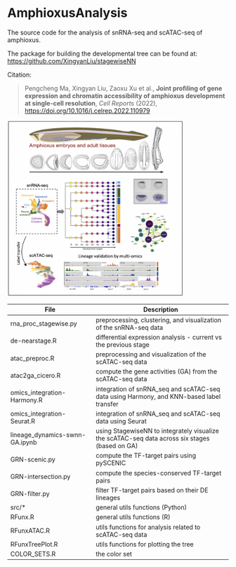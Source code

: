 # AmphioxusAnalysis

The source code for the analysis of snRNA-seq and scATAC-seq of amphioxus.

The package for building the developmental tree can be found at: https://github.com/XingyanLiu/stagewiseNN

Citation:
> Pengcheng Ma, Xingyan Liu, Zaoxu Xu et al., 
> **Joint profiling of gene expression and chromatin accessibility of amphioxus 
> development at single-cell resolution**,
> _Cell Reports_ (2022), https://doi.org/10.1016/j.celrep.2022.110979

<img src="graphic_summ.png" height="400"/>

| File                           | Description                                                                                    |
|--------------------------------|------------------------------------------------------------------------------------------------|
| rna_proc_stagewise.py          | preprocessing, clustering, and visualization of the snRNA-seq data                             |
| de-nearstage.R                 | differential expression analysis - current vs the previous stage                               |
| atac_preproc.R                 | preprocessing and visualization of the scATAC-seq data                                         |
| atac2ga_cicero.R               | compute the gene activities (GA) from the scATAC-seq data                                      |
| omics_integration-Harmony.R    | integration of snRNA_seq and scATAC-seq data using Harmony, and KNN-based label transfer       |
| omics_integration-Seurat.R     | integration of snRNA_seq and scATAC-seq data using Seurat                                      |
| lineage_dynamics-swnn-GA.ipynb | using StagewiseNN to integrately visualize the scATAC-seq data across six stages (based on GA) |
| GRN-scenic.py                  | compute the TF-target pairs using pySCENIC                                                     |
| GRN-intersection.py            | compute the species-conserved TF-target pairs                                                  |
| GRN-filter.py                  | filter TF-target pairs based on their DE lineages                                              |
| src/*                          | general utils functions (Python)                                                               |
| RFunx.R                        | general utils functions (R)                                                                    |
| RFunxATAC.R                    | utils functions for analysis related to scATAC-seq data                                        |
| RFunxTreePlot.R                | utils functions for plotting the tree                                                          |
| COLOR_SETS.R                   | the color set                                                                                  |


